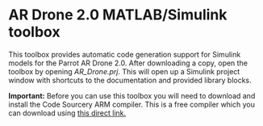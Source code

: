 # AR Drone 2.0 MATLAB/Simulink toolbox 

This toolbox provides automatic code generation support for Simulink models for the Parrot AR Drone 2.0.
After downloading a copy, open the toolbox by opening *AR_Drone.prj*. This will open up a Simulink project window with shortcuts to the documentation and provided library blocks.

**Important:** Before you can use this toolbox you will need to download and install the Code Sourcery ARM compiler. This is a free compiler which you can download using [this direct link.](https://sourcery.mentor.com/sgpp/lite/arm/portal/package8738/public/arm-none-linux-gnueabi/arm-2011.03-41-arm-none-linux-gnueabi.exe)
